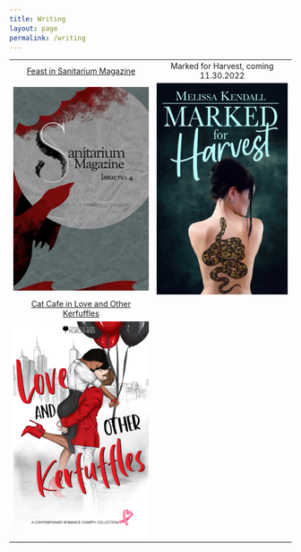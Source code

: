 ```yaml
---
title: Writing
layout: page
permalink: /writing
---
```


<table style="text-align:center">
    <tr>
        <td> 
            <a href="https://www.amazon.ca/dp/B09D9WC4CQ">Feast in Sanitarium Magazine</a>
        </td>
        <td>
            Marked for Harvest, coming 11.30.2022
        </td>
    </tr>
    <tr>
        <td>
            <a href="https://www.amazon.ca/dp/B09D9WC4CQ"><img width='650' src='/images/Feast.jpg'/></a> 
        </td>   
        <td>
            <img width='600' src='/images/MFH-cover.jpg'/> 
        </td>
    </tr>
    <tr>
        <td>
            <a href="https://books2read.com/TNRCKerfluffy">Cat Cafe in Love and Other Kerfuffles</a>
        </td>
        <td>
        </td>
    </tr>
    <tr>
        <td><a href="https://books2read.com/TNRCKerfluffy"><img width='600' src='/images/TNRC.jpg'/></a></td>
        <td></td>
    </tr>
</table>